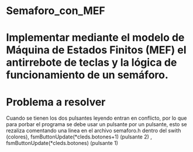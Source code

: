 # Semaforo_con_MEF
# Implementar mediante el modelo de Máquina de Estados Finitos (MEF) el antirrebote de teclas y la lógica de funcionamiento de un semáforo.
# Problema a resolver
Cuando se tienen los dos pulsantes leyendo entran en conflicto, por lo que para porbar el programa se debe usar un pulsante por un pulsante, esto se rezaliza comentando una linea en el archivo semaforo.h dentro del swith (colores), fsmButtonUpdate(*cleds.botones+1) (pulsante 2) , fsmButtonUpdate(*cleds.botones) (pulsante 1)
